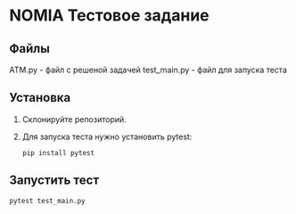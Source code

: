 # NOMIA Тестовое задание
## Файлы
ATM.py - файл с решеной задачей
test_main.py - файл для запуска теста

## Установка

1. Склонируйте репозиторий.
2. Для запуска теста нужно установить pytest:

    ```shell
    pip install pytest
    ```

## Запустить тест

```shell
pytest test_main.py
```
